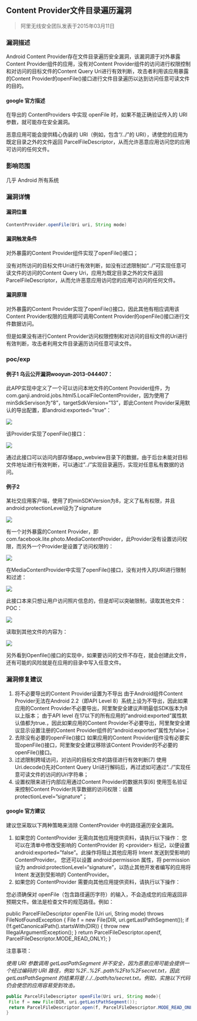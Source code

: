 ## Content Provider文件目录遍历漏洞
> 阿里无线安全团队发表于2015年03月11日

### 漏洞描述

Android Content Provider存在文件目录遍历安全漏洞，该漏洞源于对外暴露Content Provider组件的应用，没有对Content Provider组件的访问进行权限控制和对访问的目标文件的Content Query Uri进行有效判断，攻击者利用该应用暴露的Content Provider的openFile()接口进行文件目录遍历以达到访问任意可读文件的目的。

#### google 官方描述

在导出的 ContentProviders 中实现 openFile 时，如果不能正确验证传入的 URI 参数，就可能存在安全漏洞。

恶意应用可能会提供精心伪装的 URI（例如，包含“/../”的 URI），诱使您的应用为既定目录之外的文件返回 ParcelFileDescriptor，从而允许恶意应用访问您的应用可访问的任何文件。

### 影响范围

几乎 Android 所有系统

### 漏洞详情

#### 漏洞位置

```java
ContentProvider.openFile(Uri uri, String mode)
```

#### 漏洞触发条件

对外暴露的Content Provider组件实现了openFile()接口；

没有对所访问的目标文件Uri进行有效判断，如没有过滤限制如“../”可实现任意可读文件的访问的Content Query Uri，应用为既定目录之外的文件返回 ParcelFileDescriptor，从而允许恶意应用访问您的应用可访问的任何文件。

#### 漏洞原理

对外暴露的Content Provider实现了openFile()接口，因此其他有相应调用该Content Provider权限的应用即可调用Content Provider的openFile()接口进行文件数据访问。

但是如果没有进行Content Provider访问权限控制和对访问的目标文件的Uri进行有效判断，攻击者利用文件目录遍历访问任意可读文件。 

### poc/exp

#### 例子1 乌云公开漏洞wooyun-2013-044407：

此APP实现中定义了一个可以访问本地文件的Content Provider组件，为com.ganji.android.jobs.html5.LocalFileContentProvider，因为使用了minSdkServison为“8”，targetSdkVersion=”13”，即此Content Provider采用默认的导出配置，即android:exported=”true”：

![](png/content_provider_p_1.png)

该Provider实现了openFile()接口：

![](png/content_provider_p_2.png)

通过此接口可以访问内部存储app_webview目录下的数据，由于后台未能对目标文件地址进行有效判断，可以通过”../”实现目录遍历，实现对任意私有数据的访问。

 

#### 例子2 
某社交应用客户端，使用了的minSDKVersion为8，定义了私有权限，并且android:protectionLevel设为了signature

![](png/content_provider_p_3.png)

有一个对外暴露的Content Provider，即com.facebook.lite.photo.MediaContentProvider，此Provider没有设置访问权限，而另外一个Provider是设置了访问权限的：

![](png/content_provider_p_4.png)

在MediaContentProvider中实现了openFile()接口，没有对传入的URI进行限制和过滤：

![](png/content_provider_p_5.png)

此接口本来只想让用户访问照片信息的，但是却可以突破限制，读取其他文件： 
POC：

![](png/content_provider_p_6.png)


读取到其他文件的内容为：

![](png/content_provider_p_7.png)

另外看到Openfile()接口的实现中，如果要访问的文件不存在，就会创建此文件，还有可能的风险就是在应用的目录中写入任意文件。
 

### 漏洞修复建议

1. 将不必要导出的Content Provider设置为不导出
      由于Android组件Content Provider无法在Android 2.2（即API Level 8）系统上设为不导出，因此如果应用的Content Provider不必要导出，阿里聚安全建议声明最低SDK版本为8以上版本；
      由于API level 在17以下的所有应用的“android:exported”属性默认值都为true.，因此如果应用的Content Provider不必要导出，阿里聚安全建议显示设置注册的Content Provider组件的“android:exported”属性为false；
2. 去除没有必要的openFile()接口
    如果应用的Content Provider组件没有必要实现openFile()接口，阿里聚安全建议移除该Content Provider的不必要的openFile()接口。
3. 过滤限制跨域访问，对访问的目标文件的路径进行有效判断[7] 
      使用Uri.decode()先对Content Query Uri进行解码后，再过滤如可通过“../”实现任意可读文件的访问的Uri字符串；
4. 设置权限来进行内部应用通过Content Provider的数据共享[6] 
      使用签名验证来控制Content Provider共享数据的访问权限：设置protectionLevel=”signature”；

#### google 官方建议

建议您采取以下两种策略来消除 ContentProvider 中的路径遍历安全漏洞。

1. 如果您的 ContentProvider 无需向其他应用提供资料，请执行以下操作：
您可以在清单中修改受影响的 ContentProvider 的 \<provider\> 标记，以便设置 android:exported=”false”。此操作将阻止其他应用将 Intent 发送到受影响的 ContentProvider。
您还可以设置 android:permission 属性，将 permission 设为 android:protectionLevel=“signature”，以防止其他开发者编写的应用将 Intent 发送到受影响的 ContentProvider。
2. 如果您的 ContentProvider 需要向其他应用提供资料，请执行以下操作：

您必须确保对 openFile（包含路径遍历字符）的输入，不会造成您的应用返回非预期文件。做法是检查文件的规范路径。例如：

public ParcelFileDescriptor openFile (Uri uri, String mode)
   throws FileNotFoundException {
 File f = new File(DIR, uri.getLastPathSegment());
 if (!f.getCanonicalPath().startsWith(DIR)) {
   throw new IllegalArgumentException();
 }
 return ParcelFileDescriptor.open(f, ParcelFileDescriptor.MODE_READ_ONLY);
}
 
注意事项：

*使用 URI 参数调用 getLastPathSegment 并不安全，因为恶意应用可能会提供一个经过编码的 URI 路径，例如 %2F..%2F..path%2Fto%2Fsecret.txt，因此 getLastPathSegment 的结果将是 /../../path/to/secret.txt。例如，实施以下代码仍会使您的应用容易受到攻击。*

```java
public ParcelFileDescriptor openFile(Uri uri, String mode){
 File f = new File(DIR, uri.getLastPathSegment());
 return ParcelFileDescriptor.open(f, ParcelFileDescriptor.MODE_READ_ONLY);
}
```